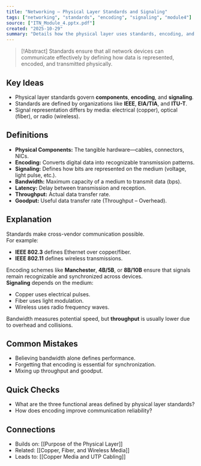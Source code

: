 ```yaml
---
title: "Networking – Physical Layer Standards and Signaling"
tags: ["networking", "standards", "encoding", "signaling", "module4"]
source: ["ITN_Module_4.pptx.pdf"]
created: "2025-10-29"
summary: "Details how the physical layer uses standards, encoding, and signaling to transmit data accurately and consistently."
---
```


> [!Abstract]
> Standards ensure that all network devices can communicate effectively by defining how data is represented, encoded, and transmitted physically.

## Key Ideas
- Physical layer standards govern **components**, **encoding**, and **signaling**.  
- Standards are defined by organizations like **IEEE**, **EIA/TIA**, and **ITU-T**.  
- Signal representation differs by media: electrical (copper), optical (fiber), or radio (wireless).  

## Definitions
- **Physical Components:** The tangible hardware—cables, connectors, NICs.  
- **Encoding:** Converts digital data into recognizable transmission patterns.  
- **Signaling:** Defines how bits are represented on the medium (voltage, light pulse, etc.).  
- **Bandwidth:** Maximum capacity of a medium to transmit data (bps).  
- **Latency:** Delay between transmission and reception.  
- **Throughput:** Actual data transfer rate.  
- **Goodput:** Useful data transfer rate (Throughput – Overhead).  

## Explanation
Standards make cross-vendor communication possible.  
For example:
- **IEEE 802.3** defines Ethernet over copper/fiber.  
- **IEEE 802.11** defines wireless transmissions.  

Encoding schemes like **Manchester**, **4B/5B**, or **8B/10B** ensure that signals remain recognizable and synchronized across devices.  
**Signaling** depends on the medium:
- Copper uses electrical pulses.
- Fiber uses light modulation.
- Wireless uses radio frequency waves.

Bandwidth measures potential speed, but **throughput** is usually lower due to overhead and collisions.

## Common Mistakes
- Believing bandwidth alone defines performance.  
- Forgetting that encoding is essential for synchronization.  
- Mixing up throughput and goodput.  

## Quick Checks
- What are the three functional areas defined by physical layer standards?  
- How does encoding improve communication reliability?  

## Connections
- Builds on: [[Purpose of the Physical Layer]]  
- Related: [[Copper, Fiber, and Wireless Media]]  
- Leads to: [[Copper Media and UTP Cabling]]